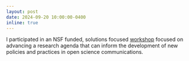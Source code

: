 ```yaml
---
layout: post
date: 2024-09-20 10:00:00-0400
inline: true
---
```

I participated in an NSF funded, solutions focused [workshop](https://access-to-science.pubpub.org/pub/httpsaccess-to-sciencepubpuborgpubkusmz439/release/37) focused on advancing a research agenda that can inform the development of new policies and practices in open science communications.